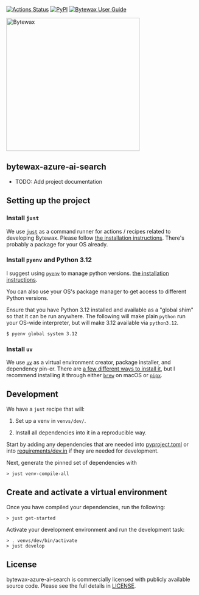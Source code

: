 [![Actions Status](https://github.com/bytewax/bytewax-azure-ai-search/actions/workflows/CI/badge.svg)](https://github.com/bytewax/bytewax-azure-ai-search/actions)
[![PyPI](https://img.shields.io/pypi/v/bytewax-azure-ai-search.svg?style=flat-square)](https://pypi.org/project/bytewax-azure-ai-search/)
[![Bytewax User Guide](https://img.shields.io/badge/user-guide-brightgreen?style=flat-square)](https://docs.bytewax.io/projects/bytewax-azure-ai-search/en/latest/index.html)

<picture>
  <source media="(prefers-color-scheme: dark)" srcset="https://user-images.githubusercontent.com/6073079/195393689-7334098b-a8cd-4aaa-8791-e4556c25713e.png" width="350">
  <source media="(prefers-color-scheme: light)" srcset="https://user-images.githubusercontent.com/6073079/194626697-425ade3d-3d72-4b4c-928e-47bad174a376.png" width="350">
  <img alt="Bytewax">
</picture>

## bytewax-azure-ai-search

* TODO: Add project documentation

## Setting up the project

### Install `just`

We use [`just`](https://just.systems/man/en/) as a command runner for
actions / recipes related to developing Bytewax. Please follow [the
installation
instructions](https://github.com/casey/just?tab=readme-ov-file#installation).
There's probably a package for your OS already.

### Install `pyenv` and Python 3.12

I suggest using [`pyenv`](https://github.com/pyenv/pyenv)
to manage python versions.
[the installation instructions](https://github.com/pyenv/pyenv?tab=readme-ov-file#installation).

You can also use your OS's package manager to get access to different
Python versions.

Ensure that you have Python 3.12 installed and available as a "global
shim" so that it can be run anywhere. The following will make plain
`python` run your OS-wide interpreter, but will make 3.12 available
via `python3.12`.

```console
$ pyenv global system 3.12
```

### Install `uv`

We use [`uv`](https://github.com/astral-sh/uv) as a virtual
environment creator, package installer, and dependency pin-er. There
are [a few different ways to install
it](https://github.com/astral-sh/uv?tab=readme-ov-file#getting-started),
but I recommend installing it through either
[`brew`](https://brew.sh/) on macOS or
[`pipx`](https://pipx.pypa.io/stable/).

## Development

We have a `just` recipe that will:

1. Set up a venv in `venvs/dev/`.

2. Install all dependencies into it in a reproducible way.

Start by adding any dependencies that are needed into [pyproject.toml](pyproject.toml) or into
[requirements/dev.in](requirements/dev.in) if they are needed for development.

Next, generate the pinned set of dependencies with

```console
> just venv-compile-all
```

## Create and activate a virtual environment

Once you have compiled your dependencies, run the following:

```console
> just get-started
```

Activate your development environment and run the development task:

```console
> . venvs/dev/bin/activate
> just develop
```

## License

bytewax-azure-ai-search is commercially licensed with publicly available source code. Please see the full details in [LICENSE](./LICENSE.md).
